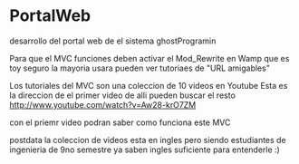 PortalWeb
=========

desarrollo del portal web de el sistema ghostProgramin

Para que el MVC funciones deben activar el Mod_Rewrite en Wamp que es toy seguro la mayoria usara 
pueden ver tutoriaes de "URL amigables"

Los tutoriales del MVC son una coleccion de 10 videos en Youtube
Esta es la direccion de el primer video de alli pueden buscar el resto
http://www.youtube.com/watch?v=Aw28-krO7ZM

con el priemr video podran saber como funciona este MVC

postdata
la coleccion de videos esta en ingles pero siendo estudiantes de ingenieria de 9no semestre 
ya saben ingles suficiente para entenderle :)
